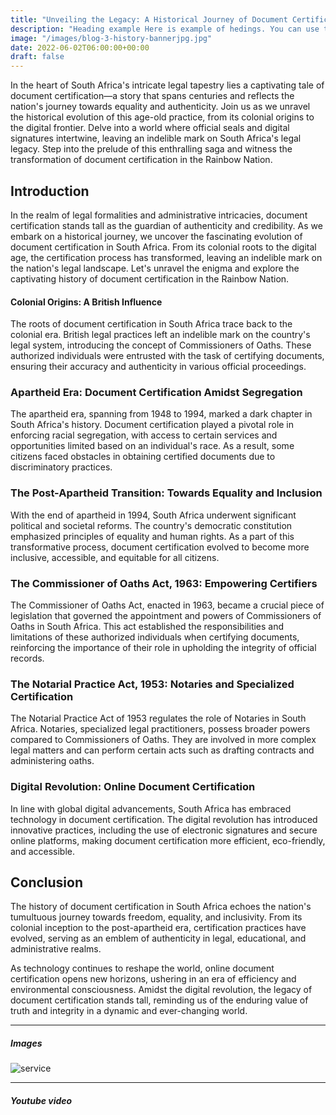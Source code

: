 ```yaml
---
title: "Unveiling the Legacy: A Historical Journey of Document Certification in South Africa"
description: "Heading example Here is example of hedings. You can use this heading by following markdownify rules."
image: "/images/blog-3-history-bannerjpg.jpg"
date: 2022-06-02T06:00:00+00:00
draft: false
---
```


In the heart of South Africa's intricate legal tapestry lies a captivating tale of document certification—a story that spans centuries and reflects the nation's journey towards equality and authenticity. Join us as we unravel the historical evolution of this age-old practice, from its colonial origins to the digital frontier. Delve into a world where official seals and digital signatures intertwine, leaving an indelible mark on South Africa's legal legacy. Step into the prelude of this enthralling saga and witness the transformation of document certification in the Rainbow Nation.

## Introduction

In the realm of legal formalities and administrative intricacies, document certification stands tall as the guardian of authenticity and credibility. As we embark on a historical journey, we uncover the fascinating evolution of document certification in South Africa. From its colonial roots to the digital age, the certification process has transformed, leaving an indelible mark on the nation's legal landscape. Let's unravel the enigma and explore the captivating history of document certification in the Rainbow Nation.

#### Colonial Origins: A British Influence

The roots of document certification in South Africa trace back to the colonial era. British legal practices left an indelible mark on the country's legal system, introducing the concept of Commissioners of Oaths. These authorized individuals were entrusted with the task of certifying documents, ensuring their accuracy and authenticity in various official proceedings.

### Apartheid Era: Document Certification Amidst Segregation

The apartheid era, spanning from 1948 to 1994, marked a dark chapter in South Africa's history. Document certification played a pivotal role in enforcing racial segregation, with access to certain services and opportunities limited based on an individual's race. As a result, some citizens faced obstacles in obtaining certified documents due to discriminatory practices.

### The Post-Apartheid Transition: Towards Equality and Inclusion

With the end of apartheid in 1994, South Africa underwent significant political and societal reforms. The country's democratic constitution emphasized principles of equality and human rights. As a part of this transformative process, document certification evolved to become more inclusive, accessible, and equitable for all citizens.

### The Commissioner of Oaths Act, 1963: Empowering Certifiers

The Commissioner of Oaths Act, enacted in 1963, became a crucial piece of legislation that governed the appointment and powers of Commissioners of Oaths in South Africa. This act established the responsibilities and limitations of these authorized individuals when certifying documents, reinforcing the importance of their role in upholding the integrity of official records.

### The Notarial Practice Act, 1953: Notaries and Specialized Certification

The Notarial Practice Act of 1953 regulates the role of Notaries in South Africa. Notaries, specialized legal practitioners, possess broader powers compared to Commissioners of Oaths. They are involved in more complex legal matters and can perform certain acts such as drafting contracts and administering oaths.

### Digital Revolution: Online Document Certification

In line with global digital advancements, South Africa has embraced technology in document certification. The digital revolution has introduced innovative practices, including the use of electronic signatures and secure online platforms, making document certification more efficient, eco-friendly, and accessible.

## Conclusion

The history of document certification in South Africa echoes the nation's tumultuous journey towards freedom, equality, and inclusivity. From its colonial inception to the post-apartheid era, certification practices have evolved, serving as an emblem of authenticity in legal, educational, and administrative realms.

As technology continues to reshape the world, online document certification opens new horizons, ushering in an era of efficiency and environmental consciousness. Amidst the digital revolution, the legacy of document certification stands tall, reminding us of the enduring value of truth and integrity in a dynamic and ever-changing world.

---

##### Images

![service](/images/service-slide-1.png "service")

---

##### Youtube video

<YoutubePlayer id="C0DPdy98e4c" title="YouTube Video" />
